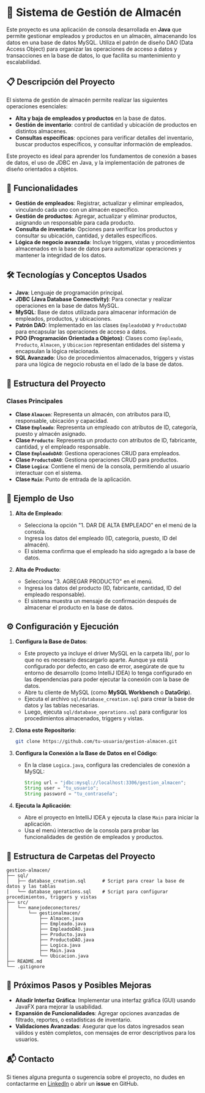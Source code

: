 
# 🏢 Sistema de Gestión de Almacén

Este proyecto es una aplicación de consola desarrollada en **Java** que permite gestionar empleados y productos en un almacén, almacenando los datos en una base de datos MySQL. Utiliza el patrón de diseño DAO (Data Access Object) para organizar las operaciones de acceso a datos y transacciones en la base de datos, lo que facilita su mantenimiento y escalabilidad.

## 📋 Descripción del Proyecto

El sistema de gestión de almacén permite realizar las siguientes operaciones esenciales:
- **Alta y baja de empleados y productos** en la base de datos.
- **Gestión de inventario**: control de cantidad y ubicación de productos en distintos almacenes.
- **Consultas específicas**: opciones para verificar detalles del inventario, buscar productos específicos, y consultar información de empleados.

Este proyecto es ideal para aprender los fundamentos de conexión a bases de datos, el uso de JDBC en Java, y la implementación de patrones de diseño orientados a objetos.

## 🚀 Funcionalidades

- **Gestión de empleados**: Registrar, actualizar y eliminar empleados, vinculando cada uno con un almacén específico.
- **Gestión de productos**: Agregar, actualizar y eliminar productos, asignando un responsable para cada producto.
- **Consulta de inventario**: Opciones para verificar los productos y consultar su ubicación, cantidad, y detalles específicos.
- **Lógica de negocio avanzada**: Incluye triggers, vistas y procedimientos almacenados en la base de datos para automatizar operaciones y mantener la integridad de los datos.

## 🛠️ Tecnologías y Conceptos Usados

- **Java**: Lenguaje de programación principal.
- **JDBC (Java Database Connectivity)**: Para conectar y realizar operaciones en la base de datos MySQL.
- **MySQL**: Base de datos utilizada para almacenar información de empleados, productos, y ubicaciones.
- **Patrón DAO**: Implementado en las clases `EmpleadoDAO` y `ProductoDAO` para encapsular las operaciones de acceso a datos.
- **POO (Programación Orientada a Objetos)**: Clases como `Empleado`, `Producto`, `Almacen`, y `Ubicacion` representan entidades del sistema y encapsulan la lógica relacionada.
- **SQL Avanzado**: Uso de procedimientos almacenados, triggers y vistas para una lógica de negocio robusta en el lado de la base de datos.

## 🧩 Estructura del Proyecto

### Clases Principales

- **Clase `Almacen`**: Representa un almacén, con atributos para ID, responsable, ubicación y capacidad.
- **Clase `Empleado`**: Representa un empleado con atributos de ID, categoría, puesto y almacén asignado.
- **Clase `Producto`**: Representa un producto con atributos de ID, fabricante, cantidad, y el empleado responsable.
- **Clase `EmpleadoDAO`**: Gestiona operaciones CRUD para empleados.
- **Clase `ProductoDAO`**: Gestiona operaciones CRUD para productos.
- **Clase `Logica`**: Contiene el menú de la consola, permitiendo al usuario interactuar con el sistema.
- **Clase `Main`**: Punto de entrada de la aplicación.

## 📖 Ejemplo de Uso

1. **Alta de Empleado**:
    - Selecciona la opción "1. DAR DE ALTA EMPLEADO" en el menú de la consola.
    - Ingresa los datos del empleado (ID, categoría, puesto, ID del almacén).
    - El sistema confirma que el empleado ha sido agregado a la base de datos.

2. **Alta de Producto**:
    - Selecciona "3. AGREGAR PRODUCTO" en el menú.
    - Ingresa los datos del producto (ID, fabricante, cantidad, ID del empleado responsable).
    - El sistema muestra un mensaje de confirmación después de almacenar el producto en la base de datos.

## ⚙️ Configuración y Ejecución

1. **Configura la Base de Datos**:
   - Este proyecto ya incluye el driver MySQL en la carpeta lib/, por lo que no es necesario descargarlo aparte. 
     Aunque ya está configurado por defecto, en caso de error, 
     asegúrate de que tu entorno de desarrollo (como IntelliJ IDEA) lo tenga configurado en las dependencias 
     para poder ejecutar la conexión con la base de datos.
   - Abre tu cliente de MySQL (como **MySQL Workbench** o **DataGrip**).
   - Ejecuta el archivo `sql/database_creation.sql` para crear la base de datos y las tablas necesarias.
   - Luego, ejecuta `sql/database_operations.sql` para configurar los procedimientos almacenados, triggers y vistas.

2. **Clona este Repositorio**:
   ```bash
   git clone https://github.com/tu-usuario/gestion-almacen.git
   ```

3. **Configura la Conexión a la Base de Datos en el Código**:
   - En la clase `Logica.java`, configura las credenciales de conexión a MySQL:
     ```java
     String url = "jdbc:mysql://localhost:3306/gestion_almacen";
     String user = "tu_usuario";
     String password = "tu_contraseña";
     ```

4. **Ejecuta la Aplicación**:
   - Abre el proyecto en IntelliJ IDEA y ejecuta la clase `Main` para iniciar la aplicación.
   - Usa el menú interactivo de la consola para probar las funcionalidades de gestión de empleados y productos.

## 📂 Estructura de Carpetas del Proyecto

```
gestion-almacen/
├── sql/
│   ├── database_creation.sql      # Script para crear la base de datos y las tablas
│   └── database_operations.sql    # Script para configurar procedimientos, triggers y vistas
├── src/
│   └── manejodeconectores/
│       └── gestionalmacen/
│           ├── Almacen.java
│           ├── Empleado.java
│           ├── EmpleadoDAO.java
│           ├── Producto.java
│           ├── ProductoDAO.java
│           ├── Logica.java
│           ├── Main.java
│           └── Ubicacion.java
├── README.md
└── .gitignore
```

## 🌟 Próximos Pasos y Posibles Mejoras

- **Añadir Interfaz Gráfica**: Implementar una interfaz gráfica (GUI) usando JavaFX para mejorar la usabilidad.
- **Expansión de Funcionalidades**: Agregar opciones avanzadas de filtrado, reportes, o estadísticas de inventario.
- **Validaciones Avanzadas**: Asegurar que los datos ingresados sean válidos y estén completos, con mensajes de error descriptivos para los usuarios.

## 📬 Contacto

Si tienes alguna pregunta o sugerencia sobre el proyecto, no dudes en contactarme en [LinkedIn](www.linkedin.com/in/carlos-gómez-sánchez-44166132a) o abrir un **issue** en GitHub.
